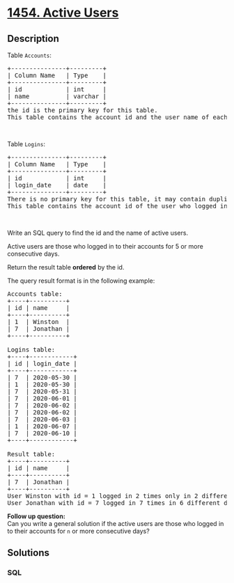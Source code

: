 # [1454. Active Users](https://leetcode.com/problems/active-users)



## Description

<p>Table <code>Accounts</code>:</p>

<pre>
+---------------+---------+
| Column Name   | Type    |
+---------------+---------+
| id            | int     |
| name          | varchar |
+---------------+---------+
the id is the primary key for this table.
This table contains the account id and the user name of each account.
</pre>

<p>&nbsp;</p>

<p>Table <code>Logins</code>:</p>

<pre>
+---------------+---------+
| Column Name   | Type    |
+---------------+---------+
| id            | int     |
| login_date    | date    |
+---------------+---------+
There is no primary key for this table, it may contain duplicates.
This table contains the account id of the user who logged in and the login date. A user may log in multiple times in the day.
</pre>

<p>&nbsp;</p>

<p>Write an SQL query to find the id and the name of active users.</p>

<p>Active users are those who logged in to their accounts for 5 or more consecutive days.</p>

<p>Return the result table <strong>ordered</strong> by the id.</p>

<p>The query result format is in the following example:</p>

<pre>
Accounts table:
+----+----------+
| id | name     |
+----+----------+
| 1  | Winston  |
| 7  | Jonathan |
+----+----------+

Logins table:
+----+------------+
| id | login_date |
+----+------------+
| 7  | 2020-05-30 |
| 1  | 2020-05-30 |
| 7  | 2020-05-31 |
| 7  | 2020-06-01 |
| 7  | 2020-06-02 |
| 7  | 2020-06-02 |
| 7  | 2020-06-03 |
| 1  | 2020-06-07 |
| 7  | 2020-06-10 |
+----+------------+

Result table:
+----+----------+
| id | name     |
+----+----------+
| 7  | Jonathan |
+----+----------+
User Winston with id = 1 logged in 2 times only in 2 different days, so, Winston is not an active user.
User Jonathan with id = 7 logged in 7 times in 6 different days, five of them were consecutive days, so, Jonathan is an active user.
</pre>

<p><strong>Follow up question:</strong><br />
Can you write a general solution if the active&nbsp;users are those who logged in to their accounts for <code>n</code> or more consecutive days?</p>


## Solutions

<!-- tabs:start -->

### **SQL**

```sql

```

<!-- tabs:end -->